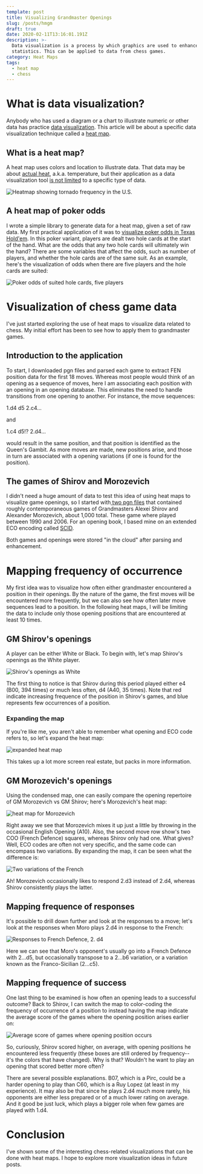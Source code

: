 ```yaml
---
template: post
title: Visualizing Grandmaster Openings
slug: /posts/hmgm
draft: true
date: 2020-02-11T13:16:01.191Z
description: >-
  Data visualization is a process by which graphics are used to enhance
  statistics. This can be applied to data from chess games.
category: Heat Maps
tags:
  - heat map
  - chess
---
```

# What is data visualization?

Anybody who has used a diagram or a chart to illustrate numeric or other data has practice [data visualization](https://www.lexico.com/definition/data_visualization). This article will be about a specific data visualization technique called a [heat map](https://www.lexico.com/definition/heat_map). 

## What is a heat map?

A heat map uses colors and location to illustrate data. That data may be about [actual heat](https://www.weathercentral.com/weather/us/maps/current_temperatures.html), a.k.a. temperature, but their application as a data visualization tool [is not limited](https://www.businessinsider.com/where-tornadoes-strike-the-us-most-often-2014-4) to a specific type of data. 

![Heatmap showing tornado frequency in the U.S.](/media/tornado.jpeg "Heatmap showing tornado frequency in the U.S.")

## A heat map of poker odds

I wrote a simple library to generate data for a heat map, given a set of raw data. My first practical application of it was to [visualize poker odds in Texas Hold'em](https://pokermap.netlify.com/).  In this poker variant, players are dealt two hole cards at the start of the hand.  What are the odds that any two hole cards will ultimately win the hand?  There are some variables that affect the odds, such as number of players, and whether the hole cards are of the same suit. As an example, here's the visualization of odds when there are five players and the hole cards are suited:

![Poker odds of suited hole cards, five players](/media/screenshot-2020-02-11-at-6.27.21-am.png "Poker odds of suited hole cards, five players")

# Visualization of chess game data

I've just started exploring the use of heat maps to visualize data related to chess. My initial effort has been to see how to apply them to grandmaster games.

## Introduction to the application

To start, I downloaded pgn files and parsed each game to extract FEN position data for the first 18 moves. Whereas most people would think of an opening as a sequence of moves, here I am associating each position with an opening in an opening database. This eliminates the need to handle transitions from one opening to another.  For instance, the move sequences:

1.d4 d5 2.c4...

and

1.c4 d5!? 2.d4...

would result in the same position, and that position is identified as the Queen's Gambit.  As more moves are made,  new positions arise, and those in turn are associated with a opening variations (if one is found for the position).

## The games of Shirov and Morozevich

I didn't need a huge amount of data to test this idea of using heat maps to visualize game openings, so I started with[ two pgn files](https://chessproblem.my-free-games.com/chess/games/Download-PGN.php) that contained roughly contemporaneous games of Grandmasters Alexei Shirov and Alexander Morozevich, about 1,000 total. These game where played between 1990 and 2006.  For an opening book, I based mine on an extended ECO encoding called [SCID](http://watfordchessclub.org/images/downloads/scid.eco). 

Both games and openings were stored "in the cloud" after parsing and enhancement.

# Mapping frequency of occurrence

My first idea was to visualize how often either grandmaster encountered a position in their openings. By the nature of the game, the first moves will be encountered more frequently, but we can also see how often later move sequences lead to a position.  In the following heat maps, I will be limiting the data to include only those opening positions that are encountered at least 10 times.

## GM Shirov's openings

A player can be either White or Black. To begin with, let's map Shirov's openings as the White player. 

![Shirov's openings as White](/media/screenshot-2020-02-11-at-8.04.05-am.png "Shirov's openings as White")

The first thing to notice is that Shirov during this period played either e4 (B00, 394 times) or much less often, d4 (A40, 35 times).  Note that red indicate increasing frequence of the position in Shirov's games, and blue represents few occurrences of a position.

### Expanding the map

If you're like me, you aren't able to remember what opening and ECO code refers to, so let's expand the heat map:

![expanded heat map](/media/screenshot-2020-02-11-at-8.12.09-am.png "expanded heat map")

This takes up a lot more screen real estate, but packs in more information.

## GM Morozevich's openings

Using the condensed map, one can easily compare the opening repertoire of GM Morozevich vs GM Shirov; here's Morozevich's heat map:

![heat map for Morozevich](/media/screenshot-2020-02-11-at-8.17.49-am.png "heat map for Morozevich")

Right away we see that Morozevich mixes it up just a little by throwing in the occasional English Opening (A10). Also, the second move row show's two COO (French Defence) squares, whereas Shirov only had one.  What gives?  Well, ECO codes are often not very specific, and the same code can encompass two variations. By expanding the map, it can be seen what the difference is:

![Two variations of the French](/media/screenshot-2020-02-11-at-8.25.11-am.png "Two variations of the French")

Ah!  Morozevich occasionally likes to respond 2.d3 instead of 2.d4, whereas Shirov consistently plays the latter.

## Mapping frequence of responses

It's possible to drill down further and look at the responses to a move; let's look at the responses when Moro plays 2.d4 in response to the French:

![Responses to French Defence, 2. d4](/media/screenshot-2020-02-11-at-8.31.35-am.png "Responses to French Defence, 2. d4")

Here we can see that Moro's opponent's usually go into a French Defence with 2...d5, but occasionally transpose to a 2...b6 variation, or a variation known as the Franco-Sicilian (2...c5).

## Mapping frequence of success

One last thing to be examined is how often an opening leads to a successful outcome? Back to Shirov, I can switch the map to color-coding the frequency of occurrence of a position to instead having the map indicate the average score of the games where the opening position arises earlier on:

![Average score of games where opening position occurs](/media/screenshot-2020-02-11-at-8.40.50-am.png "Average score of games where opening position occurs")

So, curiously, Shirov scored higher, on average, with opening positions he encountered less frequently (these boxes are still ordered by frequency--it's the colors that have changed). Why is that? Wouldn't he want to play an opening that scored better more often?

There are several possible explanations.  B07, which is a Pirc, could be a harder opening to play than C60, which is a Ruy Lopez (at least in my experience).  It may also be that since he plays 2.d4 much more rarely, his opponents are either less prepared or of a much lower rating on average. And it good be just luck, which plays a bigger role when few games are played with 1.d4.

# Conclusion

I've shown some of the interesting chess-related visualizations that can be done with heat maps.  I hope to explore more visualization ideas in future posts.
